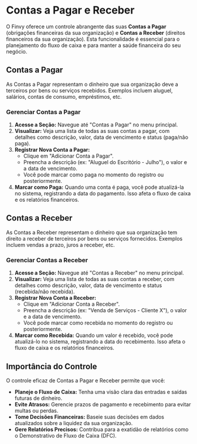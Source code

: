 # Contas a Pagar e Receber

O Finvy oferece um controle abrangente das suas **Contas a Pagar** (obrigações financeiras da sua organização) e **Contas a Receber** (direitos financeiros da sua organização). Esta funcionalidade é essencial para o planejamento do fluxo de caixa e para manter a saúde financeira do seu negócio.

## Contas a Pagar

As Contas a Pagar representam o dinheiro que sua organização deve a terceiros por bens ou serviços recebidos. Exemplos incluem aluguel, salários, contas de consumo, empréstimos, etc.

### Gerenciar Contas a Pagar

1.  **Acesse a Seção:** Navegue até "Contas a Pagar" no menu principal.
2.  **Visualizar:** Veja uma lista de todas as suas contas a pagar, com detalhes como descrição, valor, data de vencimento e status (paga/não paga).
3.  **Registrar Nova Conta a Pagar:**
    *   Clique em "Adicionar Conta a Pagar".
    *   Preencha a descrição (ex: "Aluguel do Escritório - Julho"), o valor e a data de vencimento.
    *   Você pode marcar como paga no momento do registro ou posteriormente.
4.  **Marcar como Paga:** Quando uma conta é paga, você pode atualizá-la no sistema, registrando a data do pagamento. Isso afeta o fluxo de caixa e os relatórios financeiros.

## Contas a Receber

As Contas a Receber representam o dinheiro que sua organização tem direito a receber de terceiros por bens ou serviços fornecidos. Exemplos incluem vendas a prazo, juros a receber, etc.

### Gerenciar Contas a Receber

1.  **Acesse a Seção:** Navegue até "Contas a Receber" no menu principal.
2.  **Visualizar:** Veja uma lista de todas as suas contas a receber, com detalhes como descrição, valor, data de vencimento e status (recebida/não recebida).
3.  **Registrar Nova Conta a Receber:**
    *   Clique em "Adicionar Conta a Receber".
    *   Preencha a descrição (ex: "Venda de Serviços - Cliente X"), o valor e a data de vencimento.
    *   Você pode marcar como recebida no momento do registro ou posteriormente.
4.  **Marcar como Recebida:** Quando um valor é recebido, você pode atualizá-lo no sistema, registrando a data do recebimento. Isso afeta o fluxo de caixa e os relatórios financeiros.

## Importância do Controle

O controle eficaz de Contas a Pagar e Receber permite que você:

*   **Planeje o Fluxo de Caixa:** Tenha uma visão clara das entradas e saídas futuras de dinheiro.
*   **Evite Atrasos:** Gerencie prazos de pagamento e recebimento para evitar multas ou perdas.
*   **Tome Decisões Financeiras:** Baseie suas decisões em dados atualizados sobre a liquidez da sua organização.
*   **Gere Relatórios Precisos:** Contribua para a exatidão de relatórios como o Demonstrativo de Fluxo de Caixa (DFC).